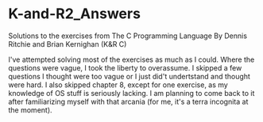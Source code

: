 # K-and-R2_Answers
Solutions to the exercises from The C Programming Language By Dennis Ritchie and Brian Kernighan (K&amp;R C)

I've attempted solving most of the exercises as much as I could. Where the questions were vague, I took the liberty to overassume.
I skipped a few questions I thought were too vague or I just did't undertstand and thought were hard. 
I also skipped chapter 8, except for one exercise, as my knowledge of OS stuff is seriously lacking. I am planning to come back to it after familiarizing myself with that arcania (for me, it's a terra incognita at the moment).

